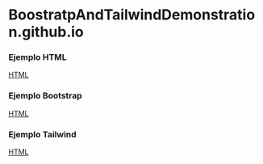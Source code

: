 # BoostratpAndTailwindDemonstration.github.io

### Ejemplo HTML
[HTML](fidalgoM.github.io/css.html)
### Ejemplo Bootstrap
[HTML](fidalgoM.github.io/bootstrap.html)
### Ejemplo Tailwind
[HTML](fidalgoM.github.io/tailwind.html)
